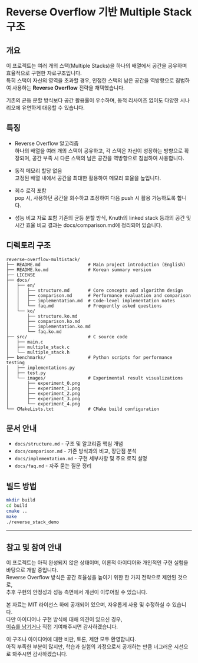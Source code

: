 # Reverse Overflow 기반 Multiple Stack 구조

## 개요  
이 프로젝트는 여러 개의 스택(Multiple Stacks)을 하나의 배열에서 공간을 공유하며 효율적으로 구현한 자료구조입니다.  
특히 스택이 자신의 영역을 초과할 경우, 인접한 스택의 남은 공간을 역방향으로 침범하여 사용하는 **Reverse Overflow** 전략을 채택했습니다.

기존의 균등 분할 방식보다 공간 활용률이 우수하며, 동적 리사이즈 없이도 다양한 시나리오에 유연하게 대응할 수 있습니다.

## 특징

- Reverse Overflow 알고리즘  
  하나의 배열을 여러 개의 스택이 공유하고, 각 스택은 자신이 성장하는 방향으로 확장되며, 공간 부족 시 다른 스택의 남은 공간을 역방향으로 침범하여 사용합니다.

- 동적 메모리 할당 없음  
  고정된 배열 내에서 공간을 최대한 활용하여 메모리 효율을 높입니다.

- 회수 로직 포함  
  pop 시, 사용하던 공간을 회수하고 조정하여 다음 push 시 활용 가능하도록 합니다.

- 성능 비교 자료 포함
  기존의 균등 분할 방식, Knuth의 linked stack 등과의 공간 및 시간 효율 비교 결과는 docs/comparison.md에 정리되어 있습니다.

## 디렉토리 구조

```
reverse-overflow-multistack/
├── README.md                  # Main project introduction (English)
├── README.ko.md               # Korean summary version
├── LICENSE
├── docs/
│   ├── en/
│   │   ├── structure.md       # Core concepts and algorithm design
│   │   ├── comparison.md      # Performance evaluation and comparison
│   │   ├── implementation.md  # Code-level implementation notes
│   │   └── faq.md             # Frequently asked questions
│   └── ko/
│       ├── structure.ko.md
│       ├── comparison.ko.md
│       ├── implementation.ko.md
│       └── faq.ko.md
├── src/                       # C source code
│   ├── main.c
│   ├── multiple_stack.c
│   └── multiple_stack.h
├── benchmarks/                # Python scripts for performance testing
│   ├── implementations.py
│   ├── test.py
│   └── images/                # Experimental result visualizations
│       ├── experiment_0.png
│       ├── experiment_1.png
│       ├── experiment_2.png
│       ├── experiment_3.png
│       └── experiment_4.png
└── CMakeLists.txt             # CMake build configuration
```



## 문서 안내

- `docs/structure.md` - 구조 및 알고리즘 핵심 개념
- `docs/comparison.md` - 기존 방식과의 비교, 장단점 분석
- `docs/implementation.md` - 구현 세부사항 및 주요 로직 설명
- `docs/faq.md` - 자주 묻는 질문 정리

## 빌드 방법

```bash
mkdir build
cd build
cmake ..
make
./reverse_stack_demo
```

---

## 참고 및 참여 안내

이 프로젝트는 아직 완성되지 않은 상태이며, 이론적 아이디어와 개인적인 구현 실험을 바탕으로 개발 중입니다.  
Reverse Overflow 방식은 공간 효율성을 높이기 위한 한 가지 전략으로 제안된 것으로,  
추후 구현의 안정성과 성능 측면에서 개선이 이루어질 수 있습니다.

본 자료는 MIT 라이선스 하에 공개되어 있으며, 자유롭게 사용 및 수정하실 수 있습니다.  
다만 아이디어나 구현 방식에 대해 의견이 있으신 경우,  
[이슈를 남기거나](https://github.com/ochazkeee/reverse-overflow-multistack/issues) 직접 기여해주시면 감사하겠습니다.

이 구조나 아이디어에 대한 비판, 토론, 제안 모두 환영합니다.  
아직 부족한 부분이 많지만, 학습과 실험의 과정으로서 공개하는 만큼 너그러운 시선으로 봐주시면 감사하겠습니다.
